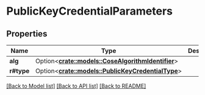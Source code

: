 # PublicKeyCredentialParameters

## Properties

Name | Type | Description | Notes
------------ | ------------- | ------------- | -------------
**alg** | Option<[**crate::models::CoseAlgorithmIdentifier**](CoseAlgorithmIdentifier.md)> |  | [optional]
**r#type** | Option<[**crate::models::PublicKeyCredentialType**](PublicKeyCredentialType.md)> |  | [optional]

[[Back to Model list]](../README.md#documentation-for-models) [[Back to API list]](../README.md#documentation-for-api-endpoints) [[Back to README]](../README.md)


